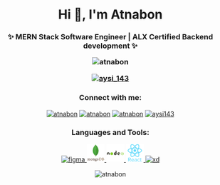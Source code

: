 <h1 align="center">Hi 👋, I'm Atnabon </h1>
<h3 align="center">✨ MERN Stack Software Engineer | ALX Certified Backend development
✨


<p align="center"> <img src="https://komarev.com/ghpvc/?username=atnabon&label=Profile%20views&color=0e75b6&style=flat" alt="atnabon" /> </p>

<p align="center"> <a href="https://twitter.com/atnabon_d" target="blank"><img src="https://img.shields.io/twitter/follow/atnabon?logo=twitter&style=for-the-badge" alt="aysi_143" /></a> </p>


<h3 align="center">Connect with me:</h3>
<p align="center">
<a href="https://codepen.io/atnabon" target="blank"><img align="center" src="https://raw.githubusercontent.com/rahuldkjain/github-profile-readme-generator/master/src/images/icons/Social/codepen.svg" alt="atnabon" height="30" width="40" /></a>
<a href="https://twitter.com/atnabon_d" target="blank"><img align="center" src="https://raw.githubusercontent.com/rahuldkjain/github-profile-readme-generator/master/src/images/icons/Social/twitter.svg" alt="atnabon" height="30" width="40" /></a>
<a href="https://linkedin.com/in/atnabon-deressa-aa722b19a" target="blank"><img align="center" src="https://raw.githubusercontent.com/rahuldkjain/github-profile-readme-generator/master/src/images/icons/Social/linked-in-alt.svg" alt="atnabon" height="30" width="40" /></a>
<a href="https://instagram.com/atnabon" target="blank"><img align="center" src="https://raw.githubusercontent.com/rahuldkjain/github-profile-readme-generator/master/src/images/icons/Social/instagram.svg" alt="aysi143" height="30" width="40" /></a>
</p>

<h3 align="center">Languages and Tools:</h3>
<p align="center"><a href="https://www.figma.com/" target="_blank" rel="noreferrer"> <img src="https://www.vectorlogo.zone/logos/figma/figma-icon.svg" alt="figma" width="40" height="40"/> </a>
<a href="https://www.mongodb.com/" target="_blank" rel="noreferrer"> <img src="https://raw.githubusercontent.com/devicons/devicon/master/icons/mongodb/mongodb-original-wordmark.svg" alt="mongodb" width="40" height="40"/> </a> 
<a href="https://nodejs.org" target="_blank" rel="noreferrer"> <img src="https://raw.githubusercontent.com/devicons/devicon/master/icons/nodejs/nodejs-original-wordmark.svg" alt="nodejs" width="40" height="40"/> </a>
<a href="https://reactjs.org/" target="_blank" rel="noreferrer"> <img src="https://raw.githubusercontent.com/devicons/devicon/master/icons/react/react-original-wordmark.svg" alt="react" width="40" height="40"/> </a>
 <a href="https://www.adobe.com/products/xd.html" target="_blank" rel="noreferrer"> <img src="https://cdn.worldvectorlogo.com/logos/adobe-xd.svg" alt="xd" width="40" height="40"/> </a> 
</p>

<p align="center"><img align="center" src="https://github-readme-streak-stats.herokuapp.com/?user=atnabon&" alt="atnabon" /></p>



